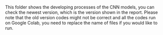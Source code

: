 This folder shows the developing processes of the CNN models, you can check the newest version, which is the version shown in the report. 
Please note that the old version codes might not be correct and all the codes run on Google Colab, you need to replace the name of files if you would like to run.
